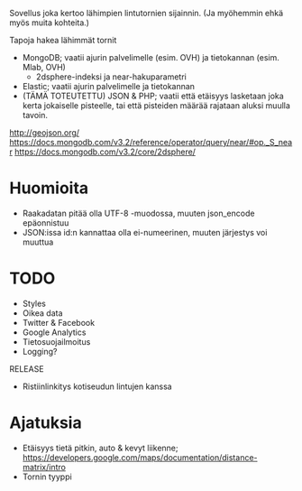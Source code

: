 
Sovellus joka kertoo lähimpien lintutornien sijainnin. (Ja myöhemmin ehkä myös muita kohteita.)

Tapoja hakea lähimmät tornit
- MongoDB; vaatii ajurin palvelimelle (esim. OVH) ja tietokannan (esim. Mlab, OVH)
	- 2dsphere-indeksi ja near-hakuparametri
- Elastic; vaatii ajurin palvelimelle ja tietokannan
- (TÄMÄ TOTEUTETTU) JSON & PHP; vaatii että etäisyys lasketaan joka kerta jokaiselle pisteelle, tai että pisteiden määrää rajataan aluksi muulla tavoin.

http://geojson.org/
https://docs.mongodb.com/v3.2/reference/operator/query/near/#op._S_near
https://docs.mongodb.com/v3.2/core/2dsphere/

Huomioita
=========

- Raakadatan pitää olla UTF-8 -muodossa, muuten json_encode epäonnistuu
- JSON:issa id:n kannattaa olla ei-numeerinen, muuten järjestys voi muuttua

TODO
====

- Styles
- Oikea data
- Twitter & Facebook
- Google Analytics
- Tietosuojailmoitus
- Logging?

RELEASE
- Ristiinlinkitys kotiseudun lintujen kanssa


Ajatuksia
=========

- Etäisyys tietä pitkin, auto & kevyt liikenne; https://developers.google.com/maps/documentation/distance-matrix/intro
- Tornin tyyppi



